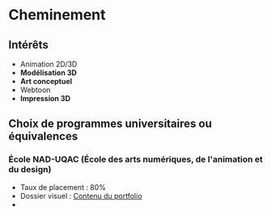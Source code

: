 # Cheminement

## Intérêts

- Animation 2D/3D
- **Modélisation 3D**
- **Art conceptuel**
- Webtoon
- **Impression 3D**

## Choix de programmes universitaires ou équivalences

### École NAD-UQAC (École des arts numériques, de l'animation et du design)

- Taux de placement : 80%
- Dossier visuel : [Contenu du portfolio](https://www.nad.ca/fr/dossier-visuel-et-document-de-motivation)
- 
